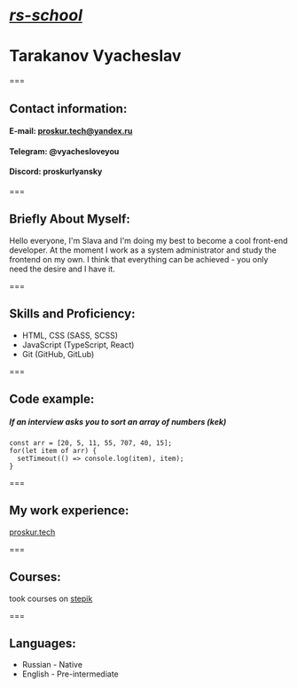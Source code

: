 *[rs-school](rs.school)*
===
# **Tarakanov Vyacheslav**

===

## Contact information:

#### E-mail: proskur.tech@yandex.ru
#### Telegram: @vyachesloveyou
#### Discord: proskurlyansky

===

## Briefly About Myself:

Hello everyone, I'm Slava and I'm doing my best to become a cool front-end developer. At the moment I work as a system administrator and study the frontend on my own. I think that everything can be achieved - you only need the desire and I have it.

===

## Skills and Proficiency:
+ HTML, CSS (SASS, SCSS)
+ JavaScript (TypeScript, React)
+ Git (GitHub, GitLub)

===

## Code example:

##### If an interview asks you to sort an array of numbers (kek)

```
const arr = [20, 5, 11, 55, 707, 40, 15];
for(let item of arr) {
  setTimeout(() => console.log(item), item);
}
```

=== 

## My work experience:

[proskur.tech](https://proskur.tech)

===

## Courses:

took courses on [stepik](https://stepik.org)

===

## Languages:

- Russian - Native
- English - Pre-intermediate